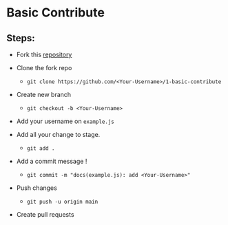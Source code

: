 # Basic Contribute

## Steps:
  -  Fork this [repository](https://github.com/itsavirus-git/1-basic-contribute)
  
  -  Clone the fork repo
     - `git clone https://github.com/<Your-Username>/1-basic-contribute`

  - Create new branch
    - `git checkout -b <Your-Username>`
     
  -  Add your username on `example.js`
  
  -  Add all your change to stage.
     - `git add .`
 
  -  Add a commit message !
     - `git commit -m "docs(example.js): add <Your-Username>"`
  
  -  Push changes
     - `git push -u origin main`
 
  -  Create pull requests
